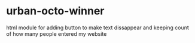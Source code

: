 # urban-octo-winner
html module for adding button to make text dissappear and keeping count of how many people entered my website
